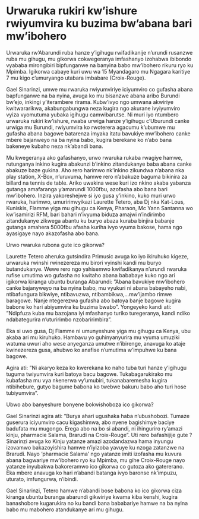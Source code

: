 # Urwaruka rukiri kw’ishure rwiyumvira ku buzima bw’abana bari mw’ibohero

Urwaruka rw’Abarundi ruba hanze y’igihugu rwifadikanije n’urundi rusanzwe ruba mu gihugu, mu gikorwa cokwegeranya imfashanyo izohabwa ibibondo vyababa mirongibiri bipfunganwe na  banyina babo mw’ibohero rikuru ryo ku Mpimba. Igikorwa cabaye kuri uwu wa 15 Myandagaro mu Ngagara karitiye 7 mu kigo c’umuryango utabara imbabare (Croix-Rouge).

Gael Sinarinzi, umwe mu rwaruka rwiyumviriye iciyumviro co gufasha abana bapfunganwe na ba nyina, avuga ko mu bisanzwe abana aribo Burundi bw’ejo, inkingi y’iterambere rirama. Kubw’ivyo ngo umwana akwiriye kwitwararikwa, akabungabungwa neza kugira ngo  akurane ivyiyumviro vyiza vyomutuma yubaka igihugu camwibarutse. Ni muri iyo ntumbero urwaruka rukiri kw’ishure, rwaba urwiga hanze y’igihugu c’Uburundi canke urwiga mu Burundi, rwiyumvira  ko rwoterera agacumu k’ubumwe mu gufasha abana bagowe batarenza imyaka itatu bavukiye mw’ibohero canke mbere bajanweyo na ba nyina babo, kugira berekane ko n’abo bana bakeneye kubaho neza nk’abandi bana.

Mu kwegeranya ako gafashanyo, urwo rwaruka rukaba rwagiye hamwe, rutunganya inkino kugira abakunzi b’inkino zitandukanye baba abana canke abakuze baze gukina. Aho rero harimwo nk’inkino zikundwa n’abana nka play station, X-Box, n’uruvuma, hamwe rero n’abakuze baguma bikinira za billard na tennis de table. Ariko uwakina wese kuri izo nkino akaba yabanza gutanga amafaranga y’amarundi 1000fbu, azofasha abo bana bari mw’ibohero. Inzira yakoreshejwe si iyo gusa y’inkino, kuko muri urwo rwaruka, harimwo, umuririmvyikazi Laurette Tetero, aba Dj nka Kat-Lous, Kuniskis, Flamme yiga mu gihugu ca Kenya, Pharaon, Mc Yann Santanna wo kw’isamirizi RFM, bari bahari n’ivyuma biduza amajwi n’indirimbo zitandukanye zikwega abantu ku buryo abaza kuraba binjira babanje gutanga amahera 5000fbu afasha kuriha ivyo vyuma bakose, hama ngo ayasigaye nayo akazofasha abo bana.

Urwo rwaruka rubona gute ico gikorwa?

Laurette Tetero aheruka gutsindira Primusic avuga ko iyo ikiruhuko kigeze, urwaruka rwinshi rwinezereza mu birori vyinshi kandi mu buryo butandukanye.
Wewe rero ngo yahisemwo kwifadikanya n’urundi rwaruka rufise umutima wo gufasha no kwitaho abana bababaye kuko ngo ari igikorwa kiranga ubuntu buranga Abarundi: ”Abana bavukiye mw’ibohero canke bajanyweyo na ba nyina babo, mu vyukuri ni abana babayeho nabi, ntibafungura bikwiye, ntibavuzwa, ntibambikwa,…mw’ijambo rimwe baragowe. Nanje ntegerezwa gufasha abo batoya banje bagowe kugira babone ko hari abiyumvira ku buzima bwabo”.
Yongeyeko kandi ati: ”Ndipfuza kuba mu bazojana iyi mfashanyo turiko turegeranya, kandi ndiko ndabategurira n’uturirimbo nzobaririmbira”.

Eka si uwo gusa, Dj Flamme ni umunyeshure yiga mu gihugu ca Kenya, ubu akaba ari mu kiruhuko. Hambavu yo guhinyanyurira mu vyuma umuziki watuma uwuri aho wese anyeganza umutwe n’ibirenge, anavuga ko ataje kwinezereza gusa, ahubwo ko anafise n’umutima w’impuhwe ku bana bagowe.

Agira ati: ”Ni akaryo keza ko kwerekana ko naho tuba turi hanze y’igihugu tuguma twiyumvira kuri batoya bacu bagowe. Tukabagarukirako mu kubafasha mu vya nkenerwa vy’umubiri, tukanabaremesha kugira ntibihebure, gutyo bagume babona ko twebwe bakuru babo aho turi hose tubiyumvira”.

Ubwo abo banyeshure bonyene bokwishoboza ico gikorwa?

Gael Sinarinzi agira ati: ”Burya ahari ugushaka haba n’ubushobozi. Tumaze guserura iciyumviro cacu kigashimwa, abo nyene bagishimye baciye badufata mu mugongo. Erega abo na bo si abandi, ni ihinguriro ry’amazi kinju, pharmacie Salama, Brarudi na Croix-Rouge”. Uti rero bafashijije gute ? Sinarinzi avuga ko Kinju yatanze amazi azodandazwa hama inyungu izovamwo bakazoyishira hamwe n’iyizoba yavuye ku nzoga zatanzwe na Brarudi. Nayo ‘pharmacie Salama’ ngo yatanze imiti izofasha mu kuvura abana bagwariye mw’ibohero ryo ku Mpimba, mu gihe Croix-Rouge nayo yatanze inyubakwa bakoreramwo ico gikorwa co gutoza ako gatererano. Eka mbere anavuga ko hari n’abandi batanga ivyo baronse nk’impuzu, uturato, imfungurwa, n’ibindi.

Gael Sinarinzi, Tetero hamwe n’abandi bose babona ko ico gikorwa ciza kiranga ubuntu buranga abarundi gikwiriye kwama kiba kenshi, kugira banashobore  kugarukira no ku bandi bana bababariye hamwe na ba nyina babo mu mabohero atandukanye ari mu gihugu.